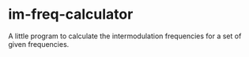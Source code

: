 # im-freq-calculator
A little program to calculate the intermodulation frequencies for a set of given frequencies.
